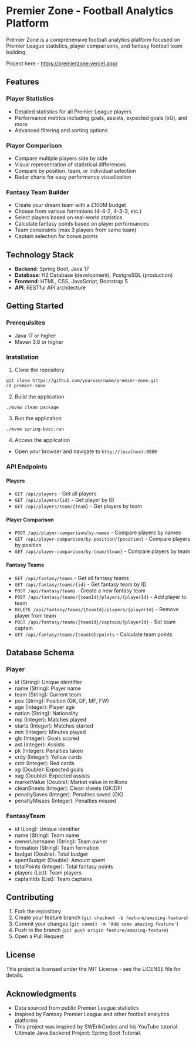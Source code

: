 # Premier Zone - Football Analytics Platform

Premier Zone is a comprehensive football analytics platform focused on Premier League statistics, player comparisons, and fantasy football team building.

Project here - https://premierzone.vercel.app/

## Features

### Player Statistics

- Detailed statistics for all Premier League players
- Performance metrics including goals, assists, expected goals (xG), and more
- Advanced filtering and sorting options

### Player Comparison

- Compare multiple players side by side
- Visual representation of statistical differences
- Compare by position, team, or individual selection
- Radar charts for easy performance visualization

### Fantasy Team Builder

- Create your dream team with a £100M budget
- Choose from various formations (4-4-2, 4-3-3, etc.)
- Select players based on real-world statistics
- Calculate fantasy points based on player performances
- Team constraints (max 3 players from same team)
- Captain selection for bonus points

## Technology Stack

- **Backend**: Spring Boot, Java 17
- **Database**: H2 Database (development), PostgreSQL (production)
- **Frontend**: HTML, CSS, JavaScript, Bootstrap 5
- **API**: RESTful API architecture

## Getting Started

### Prerequisites

- Java 17 or higher
- Maven 3.6 or higher

### Installation

1. Clone the repository

```
git clone https://github.com/yourusername/premier-zone.git
cd premier-zone
```

2. Build the application

```
./mvnw clean package
```

3. Run the application

```
./mvnw spring-boot:run
```

4. Access the application

- Open your browser and navigate to `http://localhost:8080`

### API Endpoints

#### Players

- `GET /api/players` - Get all players
- `GET /api/players/{id}` - Get player by ID
- `GET /api/players/team/{team}` - Get players by team

#### Player Comparison

- `POST /api/player-comparison/by-names` - Compare players by names
- `GET /api/player-comparison/by-position/{position}` - Compare players by position
- `GET /api/player-comparison/by-team/{team}` - Compare players by team

#### Fantasy Teams

- `GET /api/fantasy/teams` - Get all fantasy teams
- `GET /api/fantasy/teams/{id}` - Get fantasy team by ID
- `POST /api/fantasy/teams` - Create a new fantasy team
- `POST /api/fantasy/teams/{teamId}/players/{playerId}` - Add player to team
- `DELETE /api/fantasy/teams/{teamId}/players/{playerId}` - Remove player from team
- `POST /api/fantasy/teams/{teamId}/captain/{playerId}` - Set team captain
- `GET /api/fantasy/teams/{teamId}/points` - Calculate team points

## Database Schema

### Player

- id (String): Unique identifier
- name (String): Player name
- team (String): Current team
- pos (String): Position (GK, DF, MF, FW)
- age (Integer): Player age
- nation (String): Nationality
- mp (Integer): Matches played
- starts (Integer): Matches started
- min (Integer): Minutes played
- gls (Integer): Goals scored
- ast (Integer): Assists
- pk (Integer): Penalties taken
- crdy (Integer): Yellow cards
- crdr (Integer): Red cards
- xg (Double): Expected goals
- xag (Double): Expected assists
- marketValue (Double): Market value in millions
- cleanSheets (Integer): Clean sheets (GK/DF)
- penaltySaves (Integer): Penalties saved (GK)
- penaltyMisses (Integer): Penalties missed

### FantasyTeam

- id (Long): Unique identifier
- name (String): Team name
- ownerUsername (String): Team owner
- formation (String): Team formation
- budget (Double): Total budget
- spentBudget (Double): Amount spent
- totalPoints (Integer): Total fantasy points
- players (List<Player>): Team players
- captainIds (List<String>): Team captains

## Contributing

1. Fork the repository
2. Create your feature branch (`git checkout -b feature/amazing-feature`)
3. Commit your changes (`git commit -m 'Add some amazing feature'`)
4. Push to the branch (`git push origin feature/amazing-feature`)
5. Open a Pull Request

## License

This project is licensed under the MIT License - see the LICENSE file for details.

## Acknowledgments

- Data sourced from public Premier League statistics
- Inspired by Fantasy Premier League and other football analytics platforms
- This project was inspired by SWErikCodes and his YouTube tutorial: Ultimate Java Backend Project: Spring Boot Tutorial.



